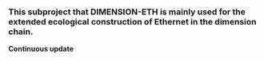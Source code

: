### This subproject that DIMENSION-ETH is mainly used for the extended ecological construction of Ethernet in the dimension chain.

**Continuous update**